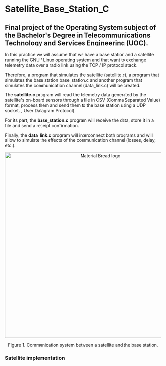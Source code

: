 # Satellite_Base_Station_C

## Final project of the Operating System subject of the Bachelor's Degree in Telecommunications Technology and Services Engineering (UOC).

In this practice we will assume that we have a base station and a satellite running the GNU / Linux operating system and that want to exchange telemetry data over a radio link using the TCP / IP protocol stack.

Therefore, a program that simulates the satellite (satellite.c), a program that simulates the base station base_station.c and another program that simulates the communication channel (data_link.c) will be created.

The **satellite.c** program will read the telemetry data generated by the satellite's on-board sensors through a file in CSV (Comma Separated Value) format, process them and send them to the base station using a UDP socket. , User Datagram Protocol).

For its part, the **base_station.c** program will receive the data, store it in a file and send a receipt confirmation.

Finally, the **data_link.c** program will interconnect both
programs and will allow to simulate the effects of the communication channel (losses, delay, etc.). 

<p align="center">
    <img width="600" src="https://user-images.githubusercontent.com/34940932/136261119-2c2ceb5f-1495-495d-891f-3c8ac08b3f97.png" alt="Material Bread logo">
</p>

<p align="center">
Figure 1. Communication system between a satellite and the base station. 
</p>

### Satellite implementation




